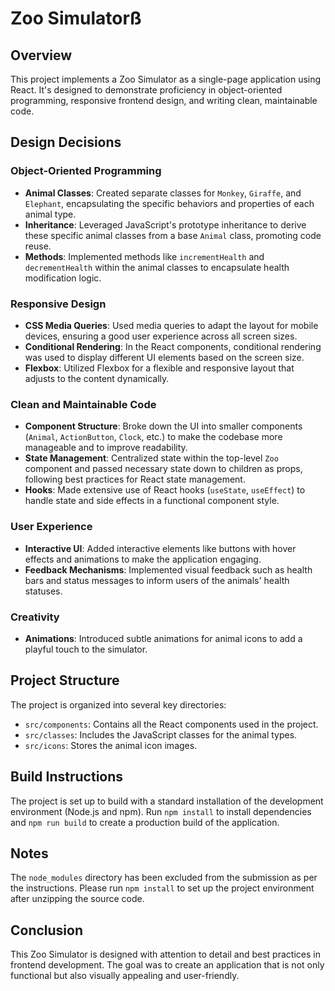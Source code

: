 # Zoo Simulatorß

## Overview

This project implements a Zoo Simulator as a single-page application using React. It's designed to demonstrate proficiency in object-oriented programming, responsive frontend design, and writing clean, maintainable code.

## Design Decisions

### Object-Oriented Programming

- **Animal Classes**: Created separate classes for `Monkey`, `Giraffe`, and `Elephant`, encapsulating the specific behaviors and properties of each animal type.
- **Inheritance**: Leveraged JavaScript's prototype inheritance to derive these specific animal classes from a base `Animal` class, promoting code reuse.
- **Methods**: Implemented methods like `incrementHealth` and `decrementHealth` within the animal classes to encapsulate health modification logic.

### Responsive Design

- **CSS Media Queries**: Used media queries to adapt the layout for mobile devices, ensuring a good user experience across all screen sizes.
- **Conditional Rendering**: In the React components, conditional rendering was used to display different UI elements based on the screen size.
- **Flexbox**: Utilized Flexbox for a flexible and responsive layout that adjusts to the content dynamically.

### Clean and Maintainable Code

- **Component Structure**: Broke down the UI into smaller components (`Animal`, `ActionButton`, `Clock`, etc.) to make the codebase more manageable and to improve readability.
- **State Management**: Centralized state within the top-level `Zoo` component and passed necessary state down to children as props, following best practices for React state management.
- **Hooks**: Made extensive use of React hooks (`useState`, `useEffect`) to handle state and side effects in a functional component style.

### User Experience

- **Interactive UI**: Added interactive elements like buttons with hover effects and animations to make the application engaging.
- **Feedback Mechanisms**: Implemented visual feedback such as health bars and status messages to inform users of the animals' health statuses.

### Creativity

- **Animations**: Introduced subtle animations for animal icons to add a playful touch to the simulator.

## Project Structure

The project is organized into several key directories:

- `src/components`: Contains all the React components used in the project.
- `src/classes`: Includes the JavaScript classes for the animal types.
- `src/icons`: Stores the animal icon images.

## Build Instructions

The project is set up to build with a standard installation of the development environment (Node.js and npm). Run `npm install` to install dependencies and `npm run build` to create a production build of the application.

## Notes

The `node_modules` directory has been excluded from the submission as per the instructions. Please run `npm install` to set up the project environment after unzipping the source code.

## Conclusion

This Zoo Simulator is designed with attention to detail and best practices in frontend development. The goal was to create an application that is not only functional but also visually appealing and user-friendly.
